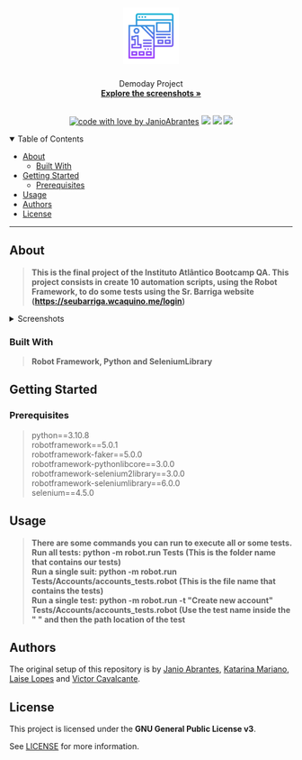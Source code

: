 <h1 align="center">
  <a href="https://github.com/JanioAbrantes/demoday-project">
    <!-- Please provide path to your logo here -->
    <img src="docs/images/logo.svg" alt="Logo" width="100" height="100">
  </a>
</h1>

<div align="center">
  Demoday Project
  <br />
  <a href="#about"><strong>Explore the screenshots »</strong></a>
  <br />
  </div>
<div align="center">
<br />


[![code with love by JanioAbrantes](https://img.shields.io/badge/%3C%2F%3E%20with%20%E2%99%A5%20by-JanioAbrantes-ff1414.svg?style=flat-square)](https://github.com/JanioAbrantes)
[![](https://img.shields.io/badge/KatarinaMariano-ff1414.svg?style=flat-square)](https://github.com/KatarinaMariano-QA)
[![](https://img.shields.io/badge/LaiseLopes-ff1414.svg?style=flat-square)](https://github.com/laise12)
[![](https://img.shields.io/badge/VictorCavalcante-ff1414.svg?style=flat-square)]()

</div>

<details open="open">
<summary>Table of Contents</summary>

- [About](#about)
  - [Built With](#built-with)
- [Getting Started](#getting-started)
  - [Prerequisites](#prerequisites)
- [Usage](#usage)
- [Authors](#authors)
- [License](#license)

</details>

---

## About

> **This is the final project of the Instituto Atlântico Bootcamp QA.
> This project consists in create 10 automation scripts, using the Robot Framework, to do some tests using the 
> Sr. Barriga website (https://seubarriga.wcaquino.me/login)**

<details>
<summary>Screenshots</summary>


|                                     Home Page                                      |                               Login Page                               |
|:----------------------------------------------------------------------------------:| :--------------------------------------------------------------------: |
| <img src="docs/images/Full-Account-Reset.png" title="Home Page" width="100%"> | <img src="docs/images/Log-in-all-fields-empty.png" title="Home Page" width="100%"> |

</details>

### Built With

> **Robot Framework, Python and SeleniumLibrary**

## Getting Started

### Prerequisites

> python==3.10.8 <br />
> robotframework==5.0.1 <br />
> robotframework-faker==5.0.0 <br />
> robotframework-pythonlibcore==3.0.0 <br />
> robotframework-selenium2library==3.0.0 <br />
> robotframework-seleniumlibrary==6.0.0 <br />
> selenium==4.5.0

## Usage

> **There are some commands you can run to execute all or some tests. <br />
> Run all tests: python -m robot.run Tests (This is the folder name that contains our tests) <br />
> Run a single suit: python -m robot.run Tests/Accounts/accounts_tests.robot (This is the file name that contains the tests) <br />
> Run a single test: python -m robot.run -t "Create new account" Tests/Accounts/accounts_tests.robot (Use the test name inside the " " and then the path location of the test**

## Authors

The original setup of this repository is by [Janio Abrantes](https://github.com/JanioAbrantes),
[Katarina Mariano](https://github.com/KatarinaMariano-QA),
[Laise Lopes](https://github.com/laise12) and 
[Victor Cavalcante]().

## License

This project is licensed under the **GNU General Public License v3**.

See [LICENSE](LICENSE) for more information.